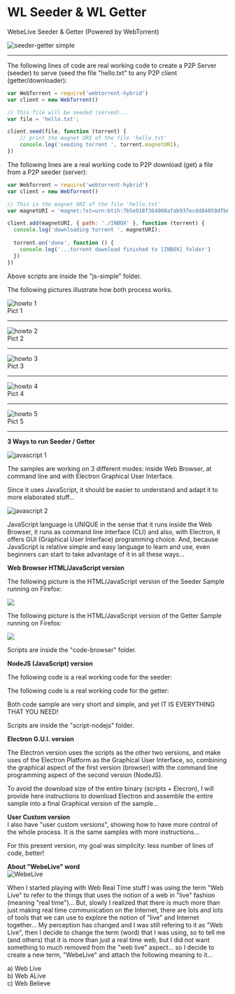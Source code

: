 # WL Seeder & WL Getter
WebeLive Seeder &amp; Getter (Powered by WebTorrent)  
  
![seeder-getter simple](img/seeder-getter-howto-ICON.jpg)  
  
  
-----
The following lines of code are real working code to create a P2P Server (seeder) to serve (seed the file "hello.txt" to any P2P client (getter/downloader):  
  

```javascript  
var WebTorrent = require('webtorrent-hybrid')
var client = new WebTorrent()

// This file will be seeded (served)...
var file = 'hello.txt';

client.seed(file, function (torrent) {
	// print the magnet URI of the file 'hello.txt'
	console.log('seeding torrent ', torrent.magnetURI);
})
```  
  
  

The following lines are a real working code to P2P download (get) a file from a P2P seeder (server):  
  
```javascript  
var WebTorrent = require('webtorrent-hybrid')
var client = new WebTorrent()

// This is the magnet URI of the file 'hello.txt'
var magnetURI = 'magnet:?xt=urn:btih:7b5e918f364908afab937ecdd84059dfb61102b7&dn=hello.txt&tr=udp%3A%2F%2Fexplodie.org%3A6969&tr=udp%3A%2F%2Ftracker.coppersurfer.tk%3A6969&tr=udp%3A%2F%2Ftracker.empire-js.us%3A1337&tr=udp%3A%2F%2Ftracker.leechers-paradise.org%3A6969&tr=udp%3A%2F%2Ftracker.opentrackr.org%3A1337&tr=wss%3A%2F%2Ftracker.btorrent.xyz&tr=wss%3A%2F%2Ftracker.fastcast.nz&tr=wss%3A%2F%2Ftracker.openwebtorrent.com'

client.add(magnetURI, { path: './INBOX' }, function (torrent) {
  console.log('downloading torrent ', magnetURI);
  
  torrent.on('done', function () {
    console.log('...torrent download finished to [INBOX] folder')
  })
})
```  
  
Above scripts are inside the "js-simple" folder.
  

The following pictures illustrate how both process works.  
  

![howto 1](img/seeder-getter-001.jpg)  
Pict 1  
  
-----
![howto 2](img/seeder-getter-002.jpg)  
Pict 2  
  
-----
![howto 3](img/seeder-getter-003.jpg)  
Pict 3  
  
-----
![howto 4](img/seeder-getter-004.jpg)  
Pict 4  
  
-----
![howto 5](img/seeder-getter-005.jpg)  
Pict 5  
  
-----
**3 Ways to run Seeder / Getter**  
  
![javascript 1](img/js-power/javascript-power-001.jpg)  
  
The samples are working on 3 different modes: inside Web Browser, at command line and with Electron Graphical User Interface.  
  
Since it uses JavaScript, it should be easier to understand and adapt it to more elaborated stuff...  
  
![javascript 2](img/js-power/javascript-power-002.jpg)  
  
JavaScript language is UNIQUE in the sense that it runs inside the Web Browser, it runs as command line interface (CLI) and also, with Electron, it offers GUI (Graphical User Interface) programming choice. And, because JavaScript is relative simple and easy language to learn and use, even beginners can start to take advantage of it in all these ways...  
  
  
**Web Browser HTML/JavaScript version**  
  
The following picture is the HTML/JavaScript version of the Seeder Sample running on Firefox:  
  
![](img/wl-seeder.jpg)  

The following picture is the HTML/JavaScript version of the Getter Sample running on Firefox:  
  
![](img/wl-getter.jpg)  
  
Scripts are inside the "code-browser" folder.  
  
**NodeJS (JavaScript) version**  
  
The following code is a real working code for the seeder:  
  
The following code is a real working code for the getter:  
  
Both code sample are very short and simple, and yet IT IS EVERYTHING THAT YOU NEED!  
  
Scripts are inside the "script-nodejs" folder.  
  
  
**Electron G.U.I. version**  
  
The Electron version uses the scripts as the other two versions, and make uses of the Electron Platform as the Graphical User Interface, so, combining the graphical aspect of the first version (browser) with the command line programming aspect of the second version (NodeJS).  
  
To avoid the download size of the entire binary (scripts + Elecron), I will provide here instructions to download Electron and assemble the entire sample into a final Graphical version of the sample...  
  
  
**User Custom version**  
I also have "user custom versions", showing how to have more control of the whole process. It is the same samples with more instructions...  
  
For this present version, my goal was simplicity: less number of lines of code, better!  
  
  
  
**About "WebeLive" word**  
![WebeLive]()  
  
When I started playing with Web Real Time stuff I was using the term "Web Live" to refer to the things that uses the notion of a web in "live" fashion (meaning "real time")...
But, slowly I realized that there is much more than just making real time communication on the Internet, there are lots and lots of tools that we can use to explore the notion of "live" and Internet together...
My perception has changed and I was still refering to it as "Web Live", then I decide to change the term (word) that I was using, so to tell me (and others) that it is more than just a real time web, but I did not want something to much removed from the "web live" aspect... so I decide to create a new term, "WebeLive" and attach the following meaning to it...  
  
  
a) Web Live  
b) Web ALive  
c) Web Believe  
  
